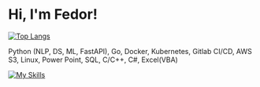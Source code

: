 # Hi, I'm Fedor!

[![Top Langs](https://github-readme-stats.vercel.app/api/top-langs/?username=fkurushin)](https://github.com/anuraghazra/github-readme-stats)

Python (NLP, DS, ML, FastAPI), Go, Docker, Kubernetes, Gitlab CI/CD, AWS S3, Linux, Power Point, SQL, C/C++, C#, Excel(VBA)

[![My Skills](https://skillicons.dev/icons?i=python,golang,docker,kubernetes,gitlab,aws,sql,c,c++,c#)](https://skillicons.dev)
